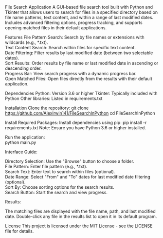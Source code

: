 

File Search Application
A GUI-based file search tool built with Python and Tkinter that allows users to search for files in a specified directory based on file name patterns, text content, and within a range of last modified dates. Includes advanced filtering options, progress tracking, and supports opening matched files in their default applications.

Features
File Pattern Search: Search by file names or extensions with wildcards (e.g., *.txt).  
Text Content Search: Search within files for specific text content.  
Date Filtering: Filter results by last modified date (between two selectable dates).  
Sort Results: Order results by file name or last modified date in ascending or descending order.  
Progress Bar: View search progress with a dynamic progress bar.  
Open Matched Files: Open files directly from the results with their default application.  

Dependencies
Python: Version 3.6 or higher
Tkinter: Typically included with Python
Other libraries: Listed in requirements.txt


Installation
Clone the repository:
git clone https://github.com/AlexIrwin141/FileSearchInPython
cd FileSearchInPython

Install Required Packages:
Install dependencies using pip:
pip install -r requirements.txt
Note: Ensure you have Python 3.6 or higher installed.

Run the application:  
python main.py  

Interface Guide:

Directory Selection: Use the "Browse" button to choose a folder.  
File Pattern: Enter file pattern (e.g., *.txt).  
Search Text: Enter text to search within files (optional).  
Date Range: Select "From" and "To" dates for last modified date filtering (optional).  
Sort By: Choose sorting options for the search results.  
Search Button: Start the search and view progress.  

Results:  

The matching files are displayed with the file name, path, and last modified date.
Double-click any file in the results list to open it in its default program.

License
This project is licensed under the MIT License - see the LICENSE file for details.
